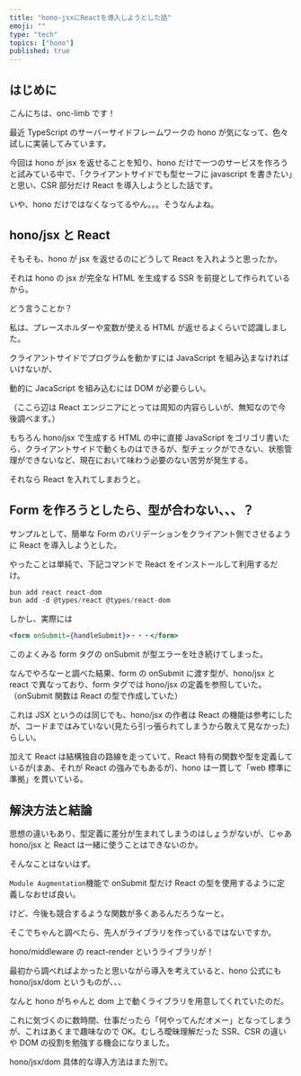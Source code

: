 ```yaml
---
title: "hono-jsxにReactを導入しようとした話"
emoji: ""
type: "tech"
topics: ["hono"]
published: true
---
```


## はじめに

こんにちは、onc-limb です！

最近 TypeScript のサーバーサイドフレームワークの hono が気になって、色々試しに実装してみています。

今回は hono が jsx を返せることを知り、hono だけで一つのサービスを作ろうと試みている中で、「クライアントサイドでも型セーフに javascript を書きたい」と思い、CSR 部分だけ React を導入しようとした話です。

いや、hono だけではなくなってるやん。。。そうなんよね。

## hono/jsx と React

そもそも、hono が jsx を返せるのにどうして React を入れようと思ったか。

それは hono の jsx が完全な HTML を生成する SSR を前提として作られているから。

どう言うことか？

私は、プレースホルダーや変数が使える HTML が返せるよくらいで認識しました。

クライアントサイドでプログラムを動かすには JavaScript を組み込まなければいけないが、

動的に JacaScript を組み込むには DOM が必要らしい。

（ここら辺は React エンジニアにとっては周知の内容らしいが、無知なので今後調べます。）

もちろん hono/jsx で生成する HTML の中に直接 JavaScript をゴリゴリ書いたら、クライアントサイドで動くものはできるが、型チェックができない、状態管理ができないなど、現在において味わう必要のない苦労が発生する。

それなら React を入れてしまおうと。

## Form を作ろうとしたら、型が合わない、、、？

サンプルとして、簡単な Form のバリデーションをクライアント側でさせるように React を導入しようとした。

やったことは単純で、下記コマンドで React をインストールして利用するだけ。

```jsx
bun add react react-dom
bun add -d @types/react @types/react-dom
```

しかし、実際には

```jsx
<form onSubmit={handleSubmit}>・・・</form>
```

このよくみる form タグの onSubmit が型エラーを吐き続けてしまった。

なんでやろなーと調べた結果、form の onSubmit に渡す型が、hono/jsx と react で異なっており、form タグでは hono/jsx の定義を参照していた。（onSubmit 関数は React の型で作成していた）

これは JSX というのは同じでも、hono/jsx の作者は React の機能は参考にしたが、コードまではみていない(見たら引っ張られてしまうから敢えて見なかった)らしい。

加えて React は結構独自の路線を走っていて、React 特有の関数や型を定義しているが(まあ、それが React の強みでもあるが)、hono は一貫して「web 標準に準拠」を貫いている。

## 解決方法と結論

思想の違いもあり、型定義に差分が生まれてしまうのはしょうがないが、じゃあ hono/jsx と React は一緒に使うことはできないのか。

そんなことはないはず。

`Module Augmentation`機能で onSubmit 型だけ React の型を使用するように定義しなおせば良い。

けど、今後も競合するような関数が多くあるんだろうなーと。

そこでちゃんと調べたら、先人がライブラリを作っているではないですか。

hono/middleware の react-render というライブラリが！

最初から調べればよかったと思いながら導入を考えていると、hono 公式にも hono/jsx/dom というものが、、、

なんと hono がちゃんと dom 上で動くライブラリを用意してくれていたのだ。

これに気づくのに数時間、仕事だったら「何やってんだオメー」となってしまうが、これはあくまで趣味なので OK。むしろ曖昧理解だった SSR、CSR の違いや DOM の役割を勉強する機会になりました。

hono/jsx/dom 具体的な導入方法はまた別で。

